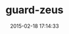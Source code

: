 ---
layout: post
title:  "guard-zeus"
repo:   "guard/guard-zeus"
date:   2015-02-18 17:14:33
gemurl: https://github.com/guard/guard-zeus
---